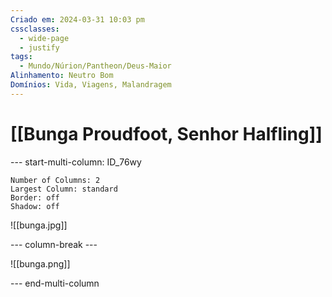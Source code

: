 ```yaml
---
Criado em: 2024-03-31 10:03 pm
cssclasses:
  - wide-page
  - justify
tags:
  - Mundo/Núrion/Pantheon/Deus-Maior
Alinhamento: Neutro Bom
Domínios: Vida, Viagens, Malandragem
---
```


# [[Bunga Proudfoot, Senhor Halfling]]


--- start-multi-column: ID_76wy
```column-settings
Number of Columns: 2
Largest Column: standard
Border: off
Shadow: off
```

![[bunga.jpg]]

--- column-break ---

![[bunga.png]]

--- end-multi-column

